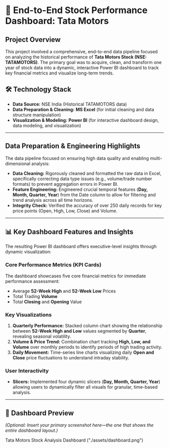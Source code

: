 # 🚗 End-to-End Stock Performance Dashboard: Tata Motors

## Project Overview
This project involved a comprehensive, end-to-end data pipeline focused on analyzing the historical performance of **Tata Motors Stock (NSE: TATAMOTORS)**. The primary goal was to acquire, clean, and transform one year of stock data into a dynamic, interactive Power BI dashboard to track key financial metrics and visualize long-term trends.

## 🛠️ Technology Stack
* **Data Source:** NSE India (Historical TATAMOTORS data)
* **Data Preparation & Cleaning:** **MS Excel** (for initial cleaning and data structure manipulation)
* **Visualization & Modeling:** **Power BI** (for interactive dashboard design, data modeling, and visualization)

---

## Data Preparation & Engineering Highlights

The data pipeline focused on ensuring high data quality and enabling multi-dimensional analysis:

* **Data Cleaning:** Rigorously cleaned and formatted the raw data in Excel, specifically correcting data type issues (e.g., volume/trade number formats) to prevent aggregation errors in Power BI.
* **Feature Engineering:** Engineered crucial temporal features (**Day, Month, Quarter, Year**) from the Date column to allow for filtering and trend analysis across all time horizons.
* **Integrity Check:** Verified the accuracy of over 250 daily records for key price points (Open, High, Low, Close) and Volume.

---

## 📊 Key Dashboard Features and Insights

The resulting Power BI dashboard offers executive-level insights through dynamic visualization:

### Core Performance Metrics (KPI Cards)
The dashboard showcases five core financial metrics for immediate performance assessment:
* Average **52-Week High** and **52-Week Low** Prices
* Total Trading **Volume**
* Total **Closing** and **Opening** Value

### Key Visualizations
1.  **Quarterly Performance:** Stacked column chart showing the relationship between **52-Week High and Low** values segmented by **Quarter**, revealing seasonal volatility.
2.  **Volume & Price Trend:** Combination chart tracking **High, Low, and Volume** over monthly periods to identify periods of high trading activity.
3.  **Daily Movement:** Time-series line charts visualizing daily **Open and Close** price fluctuations to understand intraday stability.

### User Interactivity
* **Slicers:** Implemented four dynamic slicers (**Day, Month, Quarter, Year**) allowing users to dynamically filter all visuals for granular, time-based analysis.

---

## 📸 Dashboard Preview

*(Optional: Insert your primary screenshot here—the one that shows the entire dashboard layout.)*

Tata Motors Stock Analysis Dashboard ("./assets/dashboard.png")